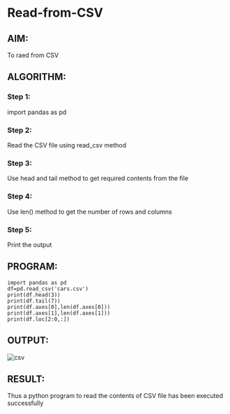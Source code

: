# Read-from-CSV

## AIM:
To raed from CSV

## ALGORITHM:
### Step 1:
import pandas as pd
### Step 2:
Read the CSV file using read_csv method
### Step 3:
Use head and tail method to get required contents from the file
### Step 4:
Use len() method to get the number of rows and columns
### Step 5:
Print the output

## PROGRAM:
```
import pandas as pd
df=pd.read_csv('cars.csv')
print(df.head(3))
print(df.tail(7))
print(df.axes[0],len(df.axes[0]))
print(df.axes[1],len(df.axes[1]))
print(df.loc[2:0,:])
```
## OUTPUT:
![csv](https://github.com/Rohiit2005/Read-from-CSV/assets/138849178/46e77f85-bfbb-4633-a3fe-1dfaef8679fd)


## RESULT:
Thus a python program to read the contents of CSV file has been executed successfully
